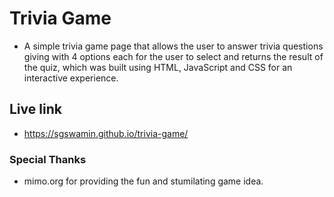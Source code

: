 # Trivia Game

* A simple trivia game page that allows the user to answer trivia questions giving with 4 options each for the user to select and returns the result of the quiz, which was built using HTML, JavaScript and CSS for an interactive experience.

## Live link

* https://sgswamin.github.io/trivia-game/

### Special Thanks

* mimo.org for providing the fun and stumilating game idea.